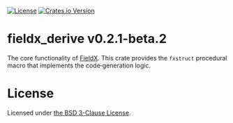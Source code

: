 <!-- markdownlint-disable-next-line MD041 -->
[![License](https://img.shields.io/github/license/vrurg/fieldx)](https://github.com/vrurg/fieldx/blob/main/LICENSE)
[![Crates.io Version](https://img.shields.io/crates/v/fieldx_derive)](https://crates.io/crates/fieldx_derive)

# fieldx_derive v0.2.1-beta.2

The core functionality of [FieldX](https://docs.rs/fieldx/latest/fieldx/). This crate provides the `fxstruct`
procedural macro that implements the code‐generation logic.

# License

Licensed under [the BSD 3-Clause License](/LICENSE).
